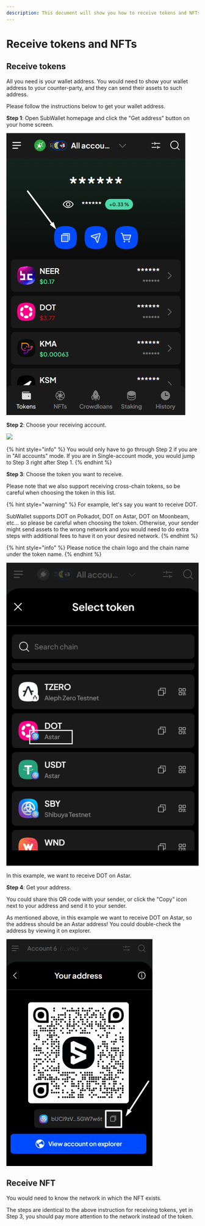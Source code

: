 ```yaml
---
description: This document will show you how to receive tokens and NFTs on SubWallet.
---
```


# Receive tokens and NFTs

## Receive tokens

All you need is your wallet address. You would need to show your wallet address to your counter-party, and they can send their assets to such address.&#x20;

Please follow the instructions below to get your wallet address.

**Step 1**: Open SubWallet homepage and click the "Get address" button on your home screen.

![](<../../.gitbook/assets/image (240).png>)

**Step 2**: Choose your receiving account.

![](<../../.gitbook/assets/image (14) (1) (2) (2).png>)

{% hint style="info" %}
You would only have to go through Step 2 if you are in "All accounts" mode. If you are in Single-account mode, you would jump to Step 3 right after Step 1.
{% endhint %}

**Step 3**: Choose the token you want to receive.

Please note that we also support receiving cross-chain tokens, so be careful when choosing the token in this list.

{% hint style="warning" %}
For example, let's say you want to receive DOT.&#x20;

SubWallet supports DOT on Polkadot, DOT on Astar, DOT on Moonbeam, etc... so please be careful when choosing the token. Otherwise, your sender might send assets to the wrong network and you would need to do extra steps with additional fees to have it on your desired network. &#x20;
{% endhint %}

{% hint style="info" %}
Please notice the chain logo and the chain name under the token name.&#x20;
{% endhint %}

![](<../../.gitbook/assets/image (151) (1) (1).png>)

In this example, we want to receive DOT on Astar.

**Step 4**: Get your address.

You could share this QR code with your sender, or click the "Copy" icon next to your address and send it to your sender.&#x20;

As mentioned above, in this example we want to receive DOT on Astar, so the address should be an Astar address! You could double-check the address by viewing it on explorer.&#x20;

![](<../../.gitbook/assets/image (115) (1) (1) (1).png>)



## Receive NFT

You would need to know the network in which the NFT exists.&#x20;

The steps are identical to the above instruction for receiving tokens, yet in Step 3, you should pay more attention to the network instead of the token.&#x20;
